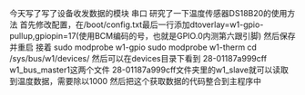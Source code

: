今天写了写了设备收发数据的模块
串口
研究了一下温度传感器DS18B20的使用方法
首先修改配置，在/boot/config.txt最后一行添加dtoverlay=w1-gpio-pullup,gpiopin=17(使用BCM编码的号，也就是GPIO.0内测第六跟引脚)
然后保存并重启
接着
sudo modprobe w1-gpio
sudo modprobe w1-therm
cd /sys/bus/w1/devices/
然后可以在devices目录下看到
28-01187a999cff  w1_bus_master1这两个文件
28-01187a999cff文件夹里的w1_slave就可以读取到温度数据，需要除以1000
然后把这个获取数据的代码整合到主程序中
